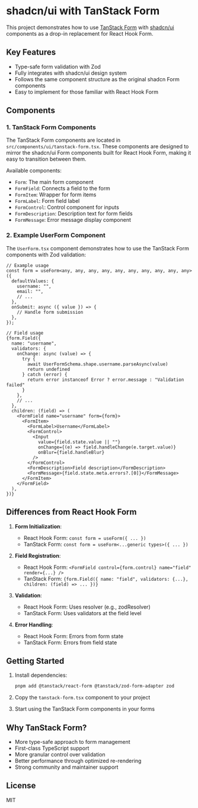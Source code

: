 # shadcn/ui with TanStack Form

This project demonstrates how to use [TanStack Form](https://tanstack.com/form/latest) with [shadcn/ui](https://ui.shadcn.com/) components as a drop-in replacement for React Hook Form.

## Key Features

- Type-safe form validation with Zod
- Fully integrates with shadcn/ui design system
- Follows the same component structure as the original shadcn Form components
- Easy to implement for those familiar with React Hook Form

## Components

### 1. TanStack Form Components

The TanStack Form components are located in `src/components/ui/tanstack-form.tsx`. These components are designed to mirror the shadcn/ui Form components built for React Hook Form, making it easy to transition between them.

Available components:
- `Form`: The main form component
- `FormField`: Connects a field to the form
- `FormItem`: Wrapper for form items
- `FormLabel`: Form field label
- `FormControl`: Control component for inputs
- `FormDescription`: Description text for form fields
- `FormMessage`: Error message display component

### 2. Example UserForm Component

The `UserForm.tsx` component demonstrates how to use the TanStack Form components with Zod validation:

```tsx
// Example usage
const form = useForm<any, any, any, any, any, any, any, any, any, any>({
  defaultValues: {
    username: "",
    email: "",
    // ...
  },
  onSubmit: async ({ value }) => {
    // Handle form submission
  },
});

// Field usage
{form.Field({
  name: "username",
  validators: {
    onChange: async (value) => {
      try {
        await UserFormSchema.shape.username.parseAsync(value)
        return undefined
      } catch (error) {
        return error instanceof Error ? error.message : "Validation failed"
      }
    },
    // ...
  },
  children: (field) => (
    <FormField name="username" form={form}>
      <FormItem>
        <FormLabel>Username</FormLabel>
        <FormControl>
          <Input
            value={field.state.value || ""}
            onChange={(e) => field.handleChange(e.target.value)}
            onBlur={field.handleBlur}
          />
        </FormControl>
        <FormDescription>Field description</FormDescription>
        <FormMessage>{field.state.meta.errors?.[0]}</FormMessage>
      </FormItem>
    </FormField>
  ),
})}
```

## Differences from React Hook Form

1. **Form Initialization**:
   - React Hook Form: `const form = useForm({ ... })`
   - TanStack Form: `const form = useForm<...generic types>({ ... })`

2. **Field Registration**:
   - React Hook Form: `<FormField control={form.control} name="field" render={...} />`
   - TanStack Form: `{form.Field({ name: "field", validators: {...}, children: (field) => ... })}`

3. **Validation**:
   - React Hook Form: Uses resolver (e.g., zodResolver)
   - TanStack Form: Uses validators at the field level

4. **Error Handling**:
   - React Hook Form: Errors from form state
   - TanStack Form: Errors from field state

## Getting Started

1. Install dependencies:
   ```bash
   pnpm add @tanstack/react-form @tanstack/zod-form-adapter zod
   ```

2. Copy the `tanstack-form.tsx` component to your project
3. Start using the TanStack Form components in your forms

## Why TanStack Form?

- More type-safe approach to form management
- First-class TypeScript support
- More granular control over validation
- Better performance through optimized re-rendering
- Strong community and maintainer support

## License

MIT
